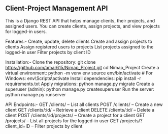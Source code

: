## Client-Project Management API ##
This is a Django REST API that helps manage clients, their projects, and assigned users.
You can create clients, assign projects, and view projects for logged-in users.

Features:-
Create, update, delete clients
Create and assign projects to clients
Assign registered users to projects
List projects assigned to the logged-in user
Filter projects by client ID

Installation:-
Clone the repository:
git clone https://github.com/amar615/Nimap_Project.git
cd Nimap_Project
Create a virtual environment:
python -m venv env
source env/bin/activate  # For Windows: env\Scripts\activate
Install dependencies:
pip install -r requirements.txt
Apply migrations:
python manage.py migrate
Create a superuser (admin):
python manage.py createsuperuser
Run the server:
python manage.py runserver

API Endpoints:-
GET /clients/ – List all clients
POST /clients/ – Create a new client
GET /clients/:id/ – Retrieve a client
DELETE /clients/:id/ – Delete a client
POST /clients/:id/projects/ – Create a project for a client
GET /projects/ – List all projects for the logged-in user
GET /projects/?client_id=ID – Filter projects by client


